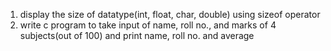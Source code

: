 1) display the size of datatype(int, float, char, double) using sizeof operator
2) write c program to take input of name, roll no., and marks of 4 subjects(out of 100) and print name, roll no. and average
